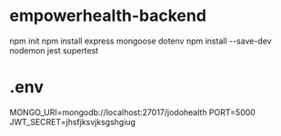 # empowerhealth-backend

npm init
npm install express mongoose dotenv
npm install --save-dev nodemon jest supertest


# .env
MONGO_URI=mongodb://localhost:27017/jodohealth
PORT=5000
JWT_SECRET=jhsfjksvjksgshgiug
